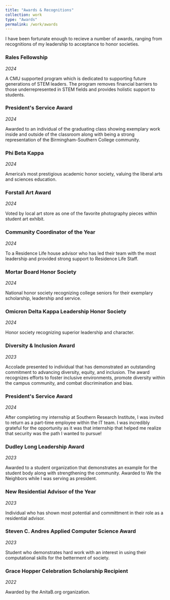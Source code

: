 ```yaml
---
title: "Awards & Recognitions"
collection: work
type: "Awards"
permalink: /work/awards
---
```

I have been fortunate enough to recieve a number of awards, ranging from recognitions of my leadership to acceptance to honor societies.

### Rales Fellowship

*2024* 

A CMU supported program which is dedicated to supporting future generations of STEM leaders. The program removes financial barriers to those underrepresented in STEM fields and provides holistic support to students.

### President's Service Award

*2024* 

Awarded to an individual of the graduating class showing exemplary work inside and outside of the classroom along with being a strong representation of the Birmingham-Southern College community.

### Phi Beta Kappa

*2024* 

America’s most prestigious academic honor society, valuing the liberal arts and sciences education.

### Forstall Art Award

*2024* 

Voted by local art store as one of the favorite photography pieces within student art exhibit.

### Community Coordinator of the Year

*2024* 

To a Residence Life house advisor who has led their team with the most leadership and provided strong support to Residence Life Staff.

### Mortar Board Honor Society

*2024* 

National honor society recognizing college seniors for their exemplary scholarship, leadership and service.

### Omicron Delta Kappa Leadership Honor Society

*2024* 

Honor society recognizing superior leadership and character.

### Diversity & Inclusion Award

*2023* 

Accolade presented to individual that has demonstrated an outstanding commitment to advancing diversity, equity, and inclusion. The award recognizes efforts to foster inclusive environments, promote diversity within the campus community, and combat discrimination and bias. 

### President's Service Award

*2024* 

After completing my internship at Southern Research Institute, I was invited to return as a part-time employee within the IT team. I was incredibly grateful for the opportunity as it was that internship that helped me realize that security was the path I wanted to pursue!

### Dudley Long Leadership Award

*2023* 

Awarded to a student organization that demonstrates an example for the student body along with strengthening the community. Awarded to We the Neighbors while I was serving as president.

### New Residential Advisor of the Year

*2023* 

Individual who has shown most potential and committment in their role as a residential advisor.

### Steven C. Andres Applied Computer Science Award

*2023* 

Student who demonstrates hard work with an interest in using their computational skills for the betterment of society.

### Grace Hopper Celebration Scholarship Recipient

*2022* 

Awarded by the AnitaB.org organization.
